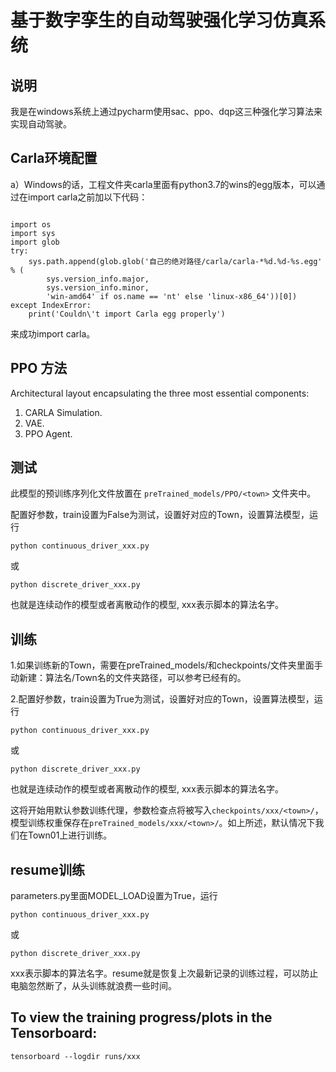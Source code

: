 # 基于数字孪生的自动驾驶强化学习仿真系统

## 说明
我是在windows系统上通过pycharm使用sac、ppo、dqp这三种强化学习算法来实现自动驾驶。
## Carla环境配置

a）Windows的话，工程文件夹carla里面有python3.7的wins的egg版本，可以通过在import carla之前加以下代码：

```

import os
import sys
import glob
try:
    sys.path.append(glob.glob('自己的绝对路径/carla/carla-*%d.%d-%s.egg' % (
        sys.version_info.major,
        sys.version_info.minor,
        'win-amd64' if os.name == 'nt' else 'linux-x86_64'))[0])
except IndexError:
    print('Couldn\'t import Carla egg properly')
```

来成功import carla。


## PPO 方法

Architectural layout encapsulating the three most essential components: 

1. CARLA Simulation. 
2. VAE. 
3. PPO Agent.


## 测试

此模型的预训练序列化文件放置在 `preTrained_models/PPO/<town>` 文件夹中。

配置好参数，train设置为False为测试，设置好对应的Town，设置算法模型，运行

```
python continuous_driver_xxx.py
```

或

```
python discrete_driver_xxx.py
```

也就是连续动作的模型或者离散动作的模型, xxx表示脚本的算法名字。

## 训练

1.如果训练新的Town，需要在preTrained_models/和checkpoints/文件夹里面手动新建：算法名/Town名的文件夹路径，可以参考已经有的。

2.配置好参数，train设置为True为测试，设置好对应的Town，设置算法模型，运行

```
python continuous_driver_xxx.py
```

或

```
python discrete_driver_xxx.py
```

也就是连续动作的模型或者离散动作的模型, xxx表示脚本的算法名字。

这将开始用默认参数训练代理，参数检查点将被写入`checkpoints/xxx/<town>/`，模型训练权重保存在`preTrained_models/xxx/<town>/`。如上所述，默认情况下我们在Town01上进行训练。

## resume训练
parameters.py里面MODEL_LOAD设置为True，运行

```
python continuous_driver_xxx.py
```

或

```
python discrete_driver_xxx.py
```
xxx表示脚本的算法名字。resume就是恢复上次最新记录的训练过程，可以防止电脑忽然断了，从头训练就浪费一些时间。


## To view the training progress/plots in the Tensorboard:

```
tensorboard --logdir runs/xxx
```


